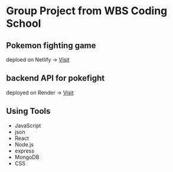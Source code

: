 # Group Project from WBS Coding School
 
## Pokemon fighting game
deploed on Netlify →
[Visit](https://github.comhttps://marvelous-dodol-a86d1e.netlify.app)


## backend API for pokefight
deployed on Render →
[Visit](https://pokebackend-oxnq.onrender.com/pokemons)

## Using Tools
- JavaScript
- json
- React
- Node.js
- express
- MongoDB
- CSS
